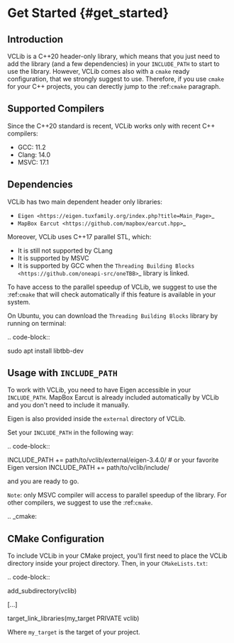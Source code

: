 Get Started     {#get_started}
===========

Introduction
------------

VCLib is a C++20 header-only library, which means that you just need to add the library (and a few dependencies) in your ``INCLUDE_PATH`` to
start to use the library. However, VCLib comes also with a ``cmake`` ready configuration, that we strongly suggest to use.
Therefore, if you use ``cmake`` for your C++ projects, you can derectly jump to the :ref:`cmake` paragraph.

Supported Compilers
-------------------

Since the C++20 standard is recent, VCLib works only with recent C++ compilers:

   * GCC: 11.2
   * Clang: 14.0
   * MSVC: 17.1

Dependencies
------------

VCLib has two main dependent header only libraries:

   * `Eigen <https://eigen.tuxfamily.org/index.php?title=Main_Page>`_
   * `MapBox Earcut <https://github.com/mapbox/earcut.hpp>`_

Moreover, VCLib uses C++17 parallel STL, which:

   * It is still not supported by CLang
   * It is supported by MSVC
   * It is supported by GCC when the `Threading Building Blocks <https://github.com/oneapi-src/oneTBB>`_ library is linked.

To have access to the parallel speedup of VCLib, we suggest to use the :ref:`cmake` that will check automatically if
this feature is available in your system.

On Ubuntu, you can download the `Threading Building Blocks` library by running on terminal:

.. code-block::

   sudo apt install libtbb-dev

Usage with ``INCLUDE_PATH``
---------------------------

To work with VCLib, you need to have Eigen accessible in your ``INCLUDE_PATH``.
MapBox Earcut is already included automatically by VCLib and you don't need to include it manually.

Eigen is also provided inside the ``external`` directory of VCLib.

Set your ``INCLUDE_PATH`` in the following way:

.. code-block::

   INCLUDE_PATH += path/to/vclib/external/eigen-3.4.0/ # or your favorite Eigen version
   INCLUDE_PATH += path/to/vclib/include/

and you are ready to go.

`Note`: only MSVC compiler will access to parallel speedup of the library. For other compilers, we suggest to use the :ref:`cmake`.

.. _cmake:

CMake Configuration
-------------------

To include VCLib in your CMake project, you'll first need to place the VCLib directory inside your project directory.
Then, in your ``CMakeLists.txt``:

.. code-block::

   add_subdirectory(vclib)

   [...]

   target_link_libraries(my_target PRIVATE vclib)

Where ``my_target`` is the target of your project.
